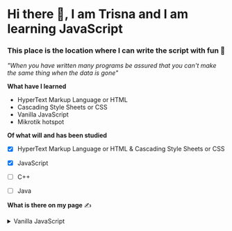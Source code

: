 # Hi there 👋, I am Trisna and I am learning JavaScript

### This place is the location where I can write the script with fun 📝

_"When you have written many programs be assured that you can't make the same thing when the data is gone"_

**What have I learned** 


* HyperText Markup Language or HTML
* Cascading Style Sheets or CSS
* Vanilla JavaScript
* Mikrotik hotspot

**Of what will and has been studied**

- [x] HyperText Markup Language or HTML & Cascading Style Sheets or CSS

- [x] JavaScript
- [ ] C++
- [ ] Java

**What is there on my page**  ✍

<details markdown='1'><summary>Vanilla JavaScript</summary>


</details>
